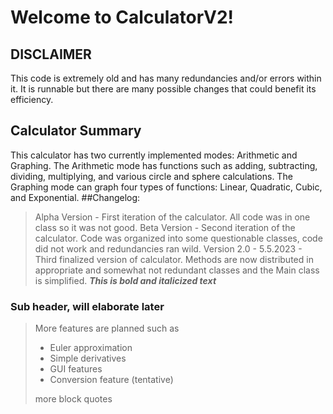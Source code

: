 # Welcome to CalculatorV2!
## DISCLAIMER
This code is extremely old and has many redundancies and/or errors within it. It is runnable but there are many possible changes that could benefit its efficiency.
## Calculator Summary
This calculator has two currently implemented modes: Arithmetic and Graphing. The Arithmetic mode has functions such as adding, subtracting, dividing, multiplying, and various circle and sphere calculations. The Graphing mode can graph four types of functions: Linear, Quadratic, Cubic, and Exponential.
##Changelog:
> Alpha Version - First iteration of the calculator. All code was in one class so it was not good.
> Beta Version - Second iteration of the calculator. Code was organized into some questionable classes, code did not work and redundancies ran wild.
> Version 2.0 - 5.5.2023 - Third finalized version of calculator. Methods are now distributed in appropriate and somewhat not redundant classes and the Main class is simplified.
***This is bold and italicized text***
### Sub header, will elaborate later

> More features are planned such as
> - Euler approximation
> - Simple derivatives
> - GUI features
> - Conversion feature (tentative)
>
> more block quotes
